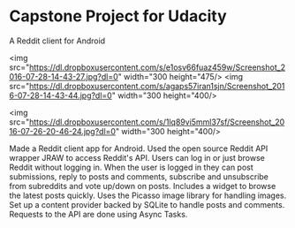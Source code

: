 # Capstone Project for Udacity

A Reddit client for Android

<img src="https://dl.dropboxusercontent.com/s/e1osv66fuaz459w/Screenshot_2016-07-28-14-43-27.jpg?dl=0" width="300 height="475/> <img src="https://dl.dropboxusercontent.com/s/agaps57iran1sjn/Screenshot_2016-07-28-14-43-44.jpg?dl=0" width="300 height="400/>

<img src="https://dl.dropboxusercontent.com/s/1lq89vi5mml37sf/Screenshot_2016-07-26-20-46-24.jpg?dl=0" width="300 height="400/>

Made a Reddit client app for Android. Used the open source Reddit API wrapper JRAW to access Reddit's API. Users can log in or just browse Reddit without logging in. When the user is logged in they can post submissions, reply to posts and comments, subscribe and unsubscribe from subreddits and vote up/down on posts. Includes a widget to browse the latest posts quickly. Uses the Picasso image library for handling images. Set up a content provider backed by SQLite to handle posts and comments. Requests to the API are done using Async Tasks.
